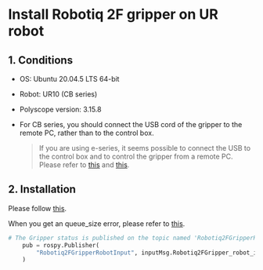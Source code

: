 # Install Robotiq 2F gripper on UR robot

## 1. Conditions
- OS: Ubuntu 20.04.5 LTS 64-bit
- Robot: UR10 (CB series)
- Polyscope version: 3.15.8
- For CB series, you should connect the USB cord of the gripper to the remote PC, rather than to the control box.

    > If you are using e-series, it seems possible to connect the USB to the control box and to control the gripper from a remote PC. Please refer to [this](https://answers.ros.org/question/399617/how-to-control-a-robotiq-2f-85-in-ros-via-the-ur-tool-io/) and [this](https://github.com/UniversalRobots/Universal_Robots_ToolComm_Forwarder_URCap).

## 2. Installation
Please follow [this](http://wiki.ros.org/robotiq/Tutorials/Control%20of%20a%202-Finger%20Gripper%20using%20the%20Modbus%20RTU%20protocol%20%28ros%20kinetic%20and%20newer%20releases%29).

When you get an queue_size error, please refer to [this](http://wiki.ros.org/rospy/Overview/Publishers%20and%20Subscribers).

```Python
# The Gripper status is published on the topic named 'Robotiq2FGripperRobotInput'
    pub = rospy.Publisher(
        "Robotiq2FGripperRobotInput", inputMsg.Robotiq2FGripper_robot_input, queue_size=10
    )
```